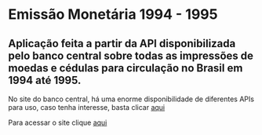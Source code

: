 ﻿# Emissão Monetária 1994 - 1995
## Aplicação feita a partir da API disponibilizada pelo banco central sobre todas as impressões de moedas e cédulas para circulação no Brasil em 1994 até 1995.

No site do banco central, há uma enorme disponibilidade de diferentes APIs para uso, caso tenha interesse, basta clicar [aqui](https://dadosabertos.bcb.gov.br/dataset?res_format=API)

Para acessar o site clique [aqui](https://alexisreales.github.io/Emissao_Monetaria/)
